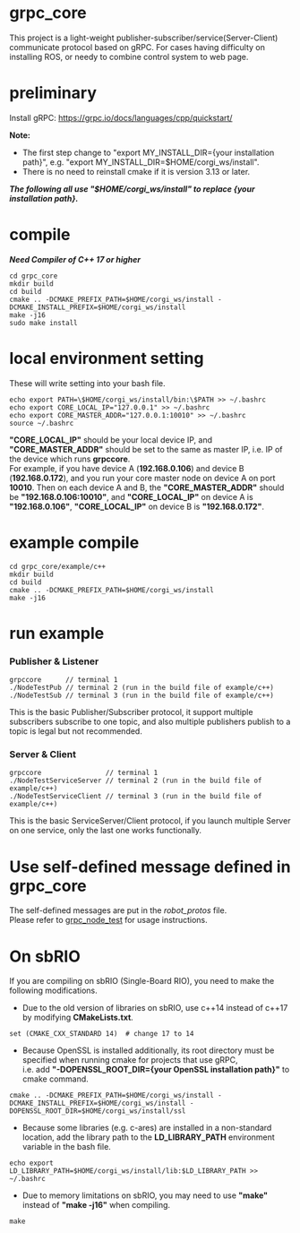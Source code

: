 # grpc_core
This project is a light-weight publisher-subscriber/service(Server-Client) communicate protocol based on gRPC. For cases having difficulty on installing ROS, or needy to combine control system to web page.

# preliminary
Install gRPC: https://grpc.io/docs/languages/cpp/quickstart/  

**Note:**
* The first step change to "export MY_INSTALL_DIR={your installation path}", e.g. "export MY_INSTALL_DIR=$HOME/corgi_ws/install".
* There is no need to reinstall cmake if it is version 3.13 or later.

***The following all use "$HOME/corgi_ws/install" to replace {your installation path}.***
# compile
***Need Compiler of C++ 17 or higher***
```
cd grpc_core
mkdir build
cd build
cmake .. -DCMAKE_PREFIX_PATH=$HOME/corgi_ws/install -DCMAKE_INSTALL_PREFIX=$HOME/corgi_ws/install
make -j16
sudo make install
```

# local environment setting
These will write setting into your bash file.
```
echo export PATH=\$HOME/corgi_ws/install/bin:\$PATH >> ~/.bashrc
echo export CORE_LOCAL_IP="127.0.0.1" >> ~/.bashrc
echo export CORE_MASTER_ADDR="127.0.0.1:10010" >> ~/.bashrc
source ~/.bashrc
```
**"CORE_LOCAL_IP"** should be your local device IP, and **"CORE_MASTER_ADDR"** should be set to the same as master IP, i.e. IP of the device which runs **grpccore**.  
For example, if you have device A (**192.168.0.106**) and device B (**192.168.0.172**), and you run your core master node on device A on port **10010**. Then on each device A and B, the **"CORE_MASTER_ADDR"** should be **"192.168.0.106:10010"**, and **"CORE_LOCAL_IP"** on device A is **"192.168.0.106"**, **"CORE_LOCAL_IP"** on device B is **"192.168.0.172"**. 

# example compile
```
cd grpc_core/example/c++ 
mkdir build 
cd build 
cmake .. -DCMAKE_PREFIX_PATH=$HOME/corgi_ws/install
make -j16
```

# run example
### Publisher & Listener
```
grpccore      // terminal 1
./NodeTestPub // terminal 2 (run in the build file of example/c++)
./NodeTestSub // terminal 3 (run in the build file of example/c++)
```
This is the basic Publisher/Subscriber protocol, it support multiple subscribers subscribe to one topic, and also multiple publishers publish to a topic is legal but not recommended.
### Server & Client
```
grpccore                // terminal 1
./NodeTestServiceServer // terminal 2 (run in the build file of example/c++)
./NodeTestServiceClient // terminal 3 (run in the build file of example/c++)
```
This is the basic ServiceServer/Client protocol, if you launch multiple Server on one service, only the last one works functionally.

# Use self-defined message defined in grpc_core
The self-defined messages are put in the *robot_protos* file.  
Please refer to [grpc_node_test](https://github.com/kyle1548/grpc_node_test) for usage instructions.

# On sbRIO
If you are compiling on sbRIO (Single-Board RIO), you need to make the following modifications.
* Due to the old version of libraries on sbRIO, use c++14 instead of c++17 by modifying **CMakeLists.txt**.
```
set (CMAKE_CXX_STANDARD 14)  # change 17 to 14
```
* Because OpenSSL is installed additionally, its root directory must be specified when running cmake for projects that use gRPC,  
i.e. add **"-DOPENSSL_ROOT_DIR={your OpenSSL installation path}"** to cmake command.
```
cmake .. -DCMAKE_PREFIX_PATH=$HOME/corgi_ws/install -DCMAKE_INSTALL_PREFIX=$HOME/corgi_ws/install -DOPENSSL_ROOT_DIR=$HOME/corgi_ws/install/ssl
```
*  Because some libraries (e.g. c-ares) are installed in a non-standard location, add the library path to the **LD_LIBRARY_PATH** environment variable in the bash file.
```
echo export LD_LIBRARY_PATH=$HOME/corgi_ws/install/lib:$LD_LIBRARY_PATH >> ~/.bashrc
```
* Due to memory limitations on sbRIO, you may need to use **"make"** instead of **"make -j16"** when compiling.
```
make
```

